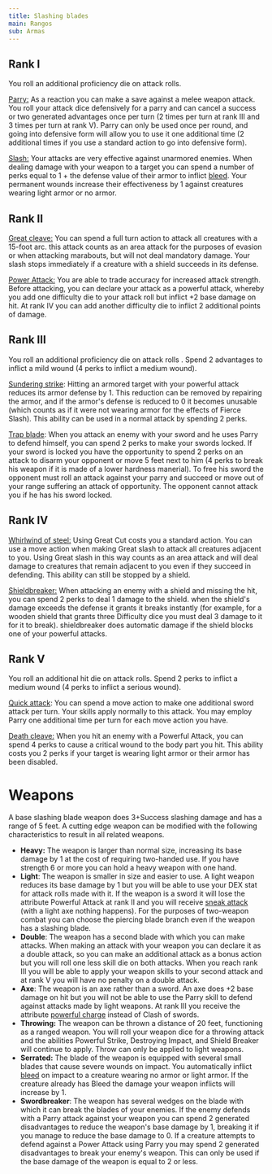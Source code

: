 ```yaml
---
title: Slashing blades
main: Rangos
sub: Armas
---
```


## Rank I

You roll an additional proficiency die on attack rolls.

<u>Parry:</u> As a reaction you can make a save against a melee weapon attack. You roll your attack dice defensively for a parry and can cancel a success or two generated advantages once per turn (2 times per turn at rank III and 3 times per turn at rank V). Parry can only be used once per round, and going into defensive form will allow you to use it one additional time (2 additional times if you use a standard action to go into defensive form).

<u>Slash:</u> Your attacks are very effective against unarmored enemies. When dealing damage with your weapon to a target you can spend a number of perks equal to 1 + the defense value of their armor to inflict [bleed](https://raldamain.com/rules/Reglas%20principales/Efectos%20de%20estado.html#sangrado). Your permanent wounds increase their effectiveness by 1 against creatures wearing light armor or no armor.

## Rank II

<u>Great cleave:</u> You can spend a full turn action to attack all creatures with a 15-foot arc. this attack counts as an area attack for the purposes of evasion or when attacking marabouts, but will not deal mandatory damage. Your slash stops immediately if a creature with a shield succeeds in its defense.

<u>Power Attack:</u> You are able to trade accuracy for increased attack strength. Before attacking, you can declare your attack as a powerful attack, whereby you add one difficulty die to your attack roll but inflict +2 base damage on hit. At rank IV you can add another difficulty die to inflict 2 additional points of damage.

## Rank III

You roll an additional proficiency die on attack rolls . Spend 2 advantages to inflict a mild wound (4 perks to inflict a medium wound). 

<u>Sundering strike</u>: Hitting an armored target with your powerful attack reduces its armor defense by 1. This reduction can be removed by repairing the armor, and if the armor's defense is reduced to 0 it becomes unusable (which counts as if it were not wearing armor for the effects of Fierce Slash). This ability can be used in a normal attack by spending 2 perks.

<u>Trap blade</u>: When you attack an enemy with your sword and he uses Parry to defend himself, you can spend 2 perks to make your swords locked. If your sword is locked you have the opportunity to spend 2 perks on an attack to disarm your opponent or move 5 feet next to him (4 perks to break his weapon if it is made of a lower hardness manerial). To free his sword the opponent must roll an attack against your parry and succeed or move out of your range suffering an attack of opportunity. The opponent cannot attack you if he has his sword locked.

## Rank IV

<u>Whirlwind of steel:</u> Using Great Cut costs you a standard action. You can use a move action when making Great slash to attack all creatures adjacent to you. Using Great slash in this way counts as an area attack and will deal damage to creatures that remain adjacent to you even if they succeed in defending. This ability can still be stopped by a shield.

<u>Shieldbreaker:</u> When attacking an enemy with a shield and missing the hit, you can spend 2 perks to deal 1 damage to the shield. when the shield's damage exceeds the defense it grants it breaks instantly (for example, for a wooden shield that grants three Difficulty dice you must deal 3 damage to it for it to break). shieldbreaker does automatic damage if the shield blocks one of your powerful attacks.

## Rank V

You roll an additional hit die on attack rolls. Spend 2 perks to inflict a medium wound (4 perks to inflict a serious wound).

<u>Quick attack</u>: You can spend a move action to make one additional sword attack per turn. Your skills apply normally to this attack. You may employ Parry one additional time per turn for each move action you have.

<u>Death cleave:</u> When you hit an enemy with a Powerful Attack, you can spend 4 perks to cause a critical wound to the body part you hit. This ability costs you 2 perks if your target is wearing light armor or their armor has been disabled.

# Weapons

A base slashing blade weapon does 3+Success slashing damage and has a range of 5 feet. A cutting edge weapon can be modified with the following characteristics to result in all related weapons.

- **Heavy:** The weapon is larger than normal size, increasing its base damage by 1 at the cost of requiring two-handed use. If you have strength 6 or more you can hold a heavy weapon with one hand.
- **Light**: The weapon is smaller in size and easier to use. A light weapon reduces its base damage by 1 but you will be able to use your DEX stat for attack rolls made with it. If the weapon is a sword it will lose the attribute Powerful Attack at rank II and you will receive [sneak attack](https://raldamain.com/rules/Rangos/Armas/filos%20perforantes.html#rango-i) (with a light axe nothing happens). For the purposes of two-weapon combat you can choose the piercing blade branch even if the weapon has a slashing blade.
- **Double**: The weapon has a second blade with which you can make attacks. When making an attack with your weapon you can declare it as a double attack, so you can make an additional attack as a bonus action but you will roll one less skill die on both attacks. When you reach rank III you will be able to apply your weapon skills to your second attack and at rank V you will have no penalty on a double attack.
- **Axe**: The weapon is an axe rather than a sword. An axe does +2 base damage on hit but you will not be able to use the Parry skill to defend against attacks made by light weapons. At rank III you receive the attribute [powerful charge](https://raldamain.com/rules/Rangos/Armas/contundentes.html#rango-iii) instead of Clash of swords.
- **Throwing:** The weapon can be thrown a distance of 20 feet, functioning as a ranged weapon. You will roll your weapon dice for a throwing attack and the abilities Powerful Strike, Destroying Impact, and Shield Breaker will continue to apply. Throw can only be applied to light weapons.
- **Serrated:** The blade of the weapon is equipped with several small blades that cause severe wounds on impact. You automatically inflict [bleed](https://raldamain.com/rules/Reglas%20principales/Efectos%20de%20estado.html#sangrado) on impact to a creature wearing no armor or light armor. If the creature already has Bleed the damage your weapon inflicts will increase by 1.
- **Swordbreaker**: The weapon has several wedges on the blade with which it can break the blades of your enemies. If the enemy defends with a Parry attack against your weapon you can spend 2 generated disadvantages to reduce the weapon's base damage by 1, breaking it if you manage to reduce the base damage to 0. If a creature attempts to defend against a Power Attack using Parry you may spend 2 generated disadvantages to break your enemy's weapon. This can only be used if the base damage of the weapon is equal to 2 or less.